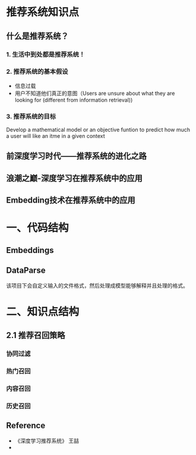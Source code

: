 # 推荐系统知识点
## 什么是推荐系统？
### 1. 生活中到处都是推荐系统！

### 2. 推荐系统的基本假设
* 信息过载
* 用户不知道他们真正的意图（Users are unsure about what they are looking for (different from information retrieval))
### 3. 推荐系统的目标
Develop a mathematical model or an objective funtion to predict how much a user will like an itme in a given context

## 前深度学习时代——推荐系统的进化之路


## 浪潮之巅-深度学习在推荐系统中的应用

## Embedding技术在推荐系统中的应用

# 一、代码结构
## Embeddings
## DataParse
该项目下会自定义输入的文件格式，然后处理成模型能够解释并且处理的格式。





# 二、知识点结构
## 2.1 推荐召回策略
### 协同过滤
### 热门召回
### 内容召回
### 历史召回


## Reference
* 《深度学习推荐系统》 王喆
* 